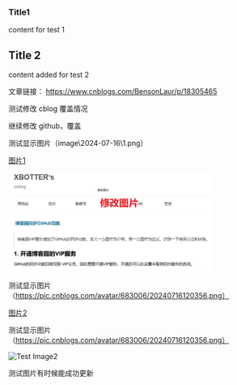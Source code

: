 ### Title1

content for test 1

## Title 2

content added for test 2

文章链接： https://www.cnblogs.com/BensonLaur/p/18305465


测试修改 cblog 覆盖情况

继续修改 github，覆盖

测试显示图片（image\2024-07-16\1.png）

[图片1](image\2024-07-16\2.png)

<img src="image\2024-07-16\2.png" alt="图片2" width="400">


测试显示图片（https://pic.cnblogs.com/avatar/683006/20240716120356.png）

[图片2](https://pic.cnblogs.com/avatar/683006/20240716120356.png)


测试显示图片（https://pic.cnblogs.com/avatar/683006/20240716120356.png）


<img src="https://pic.cnblogs.com/avatar/683006/20240716120356.png" alt="Test Image2" width="400">

测试图片有时候能成功更新
